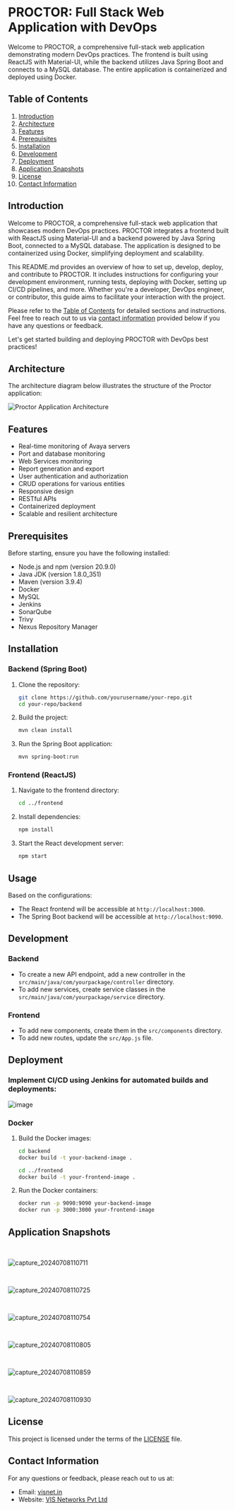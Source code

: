 # PROCTOR: Full Stack Web Application with DevOps

Welcome to PROCTOR, a comprehensive full-stack web application demonstrating modern DevOps practices. The frontend is built using ReactJS with Material-UI, while the backend utilizes Java Spring Boot and connects to a MySQL database. The entire application is containerized and deployed using Docker.

## Table of Contents

1. [Introduction](#introduction)
2. [Architecture](#architecture)
3. [Features](#features)
4. [Prerequisites](#prerequisites)
5. [Installation](#installation)
6. [Development](#development)
7. [Deployment](#deployment)
8. [Application Snapshots](#application-snapshots)
9. [License](#license)
10. [Contact Information](#contact-information)

## Introduction

Welcome to PROCTOR, a comprehensive full-stack web application that showcases modern DevOps practices. PROCTOR integrates a frontend built with ReactJS using Material-UI and a backend powered by Java Spring Boot, connected to a MySQL database. The application is designed to be containerized using Docker, simplifying deployment and scalability.

This README.md provides an overview of how to set up, develop, deploy, and contribute to PROCTOR. It includes instructions for configuring your development environment, running tests, deploying with Docker, setting up CI/CD pipelines, and more. Whether you're a developer, DevOps engineer, or contributor, this guide aims to facilitate your interaction with the project.

Please refer to the [Table of Contents](#table-of-contents) for detailed sections and instructions. Feel free to reach out to us via [contact information](#contact-information) provided below if you have any questions or feedback.

Let's get started building and deploying PROCTOR with DevOps best practices!

## Architecture

The architecture diagram below illustrates the structure of the Proctor application:

![Proctor Application Architecture](https://github.com/user-attachments/assets/2fe1fc25-e276-48ed-bb77-5d681cbad47f)

## Features

- Real-time monitoring of Avaya servers
- Port and database monitoring
- Web Services monitoring
- Report generation and export
- User authentication and authorization
- CRUD operations for various entities
- Responsive design
- RESTful APIs
- Containerized deployment
- Scalable and resilient architecture

## Prerequisites

Before starting, ensure you have the following installed:

- Node.js and npm (version 20.9.0)
- Java JDK (version 1.8.0_351)
- Maven (version 3.9.4)
- Docker
- MySQL
- Jenkins
- SonarQube
- Trivy
- Nexus Repository Manager

## Installation

### Backend (Spring Boot)

1. Clone the repository:
    ```bash
    git clone https://github.com/yourusername/your-repo.git
    cd your-repo/backend
    ```

2. Build the project:
    ```bash
    mvn clean install
    ```

3. Run the Spring Boot application:
    ```bash
    mvn spring-boot:run
    ```

### Frontend (ReactJS)

1. Navigate to the frontend directory:
    ```bash
    cd ../frontend
    ```

2. Install dependencies:
    ```bash
    npm install
    ```

3. Start the React development server:
    ```bash
    npm start
    ```

## Usage

Based on the configurations:

- The React frontend will be accessible at `http://localhost:3000`.
- The Spring Boot backend will be accessible at `http://localhost:9090`.

## Development

### Backend

- To create a new API endpoint, add a new controller in the `src/main/java/com/yourpackage/controller` directory.
- To add new services, create service classes in the `src/main/java/com/yourpackage/service` directory.

### Frontend

- To add new components, create them in the `src/components` directory.
- To add new routes, update the `src/App.js` file.

## Deployment

### Implement CI/CD using Jenkins for automated builds and deployments:

![image](https://github.com/user-attachments/assets/802e13a7-9f77-48ba-b830-7ee1870468d3)

### Docker

1. Build the Docker images:

    ```bash
    cd backend
    docker build -t your-backend-image .

    cd ../frontend
    docker build -t your-frontend-image .
    ```

2. Run the Docker containers:

    ```bash
    docker run -p 9090:9090 your-backend-image
    docker run -p 3000:3000 your-frontend-image
    ```

## Application Snapshots

<br>

![capture_20240708110711](https://github.com/ManuSureshh/VISProctor/assets/155379347/fb920c23-5db1-48b4-9c9c-9d2db8170cdf)

<br>

![capture_20240708110725](https://github.com/ManuSureshh/VISProctor/assets/155379347/f25e17f1-0ffd-4b20-972a-5d3d363f08ad)

<br>

![capture_20240708110754](https://github.com/ManuSureshh/VISProctor/assets/155379347/97003479-cef9-4fe9-be3e-2ff8cc2cde3f)

<br>

![capture_20240708110805](https://github.com/ManuSureshh/VISProctor/assets/155379347/5670d2cd-1790-4651-914a-b8628b02adff)

<br>

![capture_20240708110859](https://github.com/ManuSureshh/VISProctor/assets/155379347/adc1f96a-a70c-447f-a97d-74f62af3fe51)

<br>

![capture_20240708110930](https://github.com/ManuSureshh/VISProctor/assets/155379347/a63ab71f-1e07-4ed5-a22c-80e02fdc25ee)

## License

This project is licensed under the terms of the [LICENSE](LICENSE) file.

## Contact Information
For any questions or feedback, please reach out to us at:

- Email: [visnet.in](salesenquiry@visnet.in)
- Website: [VIS Networks Pvt Ltd](https://visnet.in/)
